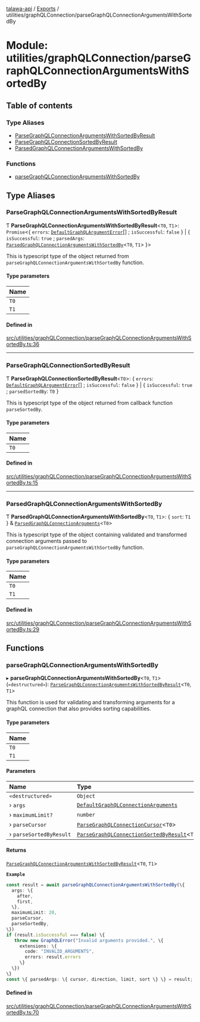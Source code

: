 [talawa-api](../README.md) / [Exports](../modules.md) / utilities/graphQLConnection/parseGraphQLConnectionArgumentsWithSortedBy

# Module: utilities/graphQLConnection/parseGraphQLConnectionArgumentsWithSortedBy

## Table of contents

### Type Aliases

- [ParseGraphQLConnectionArgumentsWithSortedByResult](utilities_graphQLConnection_parseGraphQLConnectionArgumentsWithSortedBy.md#parsegraphqlconnectionargumentswithsortedbyresult)
- [ParseGraphQLConnectionSortedByResult](utilities_graphQLConnection_parseGraphQLConnectionArgumentsWithSortedBy.md#parsegraphqlconnectionsortedbyresult)
- [ParsedGraphQLConnectionArgumentsWithSortedBy](utilities_graphQLConnection_parseGraphQLConnectionArgumentsWithSortedBy.md#parsedgraphqlconnectionargumentswithsortedby)

### Functions

- [parseGraphQLConnectionArgumentsWithSortedBy](utilities_graphQLConnection_parseGraphQLConnectionArgumentsWithSortedBy.md#parsegraphqlconnectionargumentswithsortedby)

## Type Aliases

### ParseGraphQLConnectionArgumentsWithSortedByResult

Ƭ **ParseGraphQLConnectionArgumentsWithSortedByResult**\<`T0`, `T1`\>: `Promise`\<\{ `errors`: [`DefaultGraphQLArgumentError`](utilities_graphQLConnection.md#defaultgraphqlargumenterror)[] ; `isSuccessful`: ``false``  \} \| \{ `isSuccessful`: ``true`` ; `parsedArgs`: [`ParsedGraphQLConnectionArgumentsWithSortedBy`](utilities_graphQLConnection_parseGraphQLConnectionArgumentsWithSortedBy.md#parsedgraphqlconnectionargumentswithsortedby)\<`T0`, `T1`\>  \}\>

This is typescript type of the object returned from `parseGraphQLConnectionArgumentsWithSortedBy` function.

#### Type parameters

| Name |
| :------ |
| `T0` |
| `T1` |

#### Defined in

[src/utilities/graphQLConnection/parseGraphQLConnectionArgumentsWithSortedBy.ts:36](https://github.com/PalisadoesFoundation/talawa-api/blob/e919df4/src/utilities/graphQLConnection/parseGraphQLConnectionArgumentsWithSortedBy.ts#L36)

___

### ParseGraphQLConnectionSortedByResult

Ƭ **ParseGraphQLConnectionSortedByResult**\<`T0`\>: \{ `errors`: [`DefaultGraphQLArgumentError`](utilities_graphQLConnection.md#defaultgraphqlargumenterror)[] ; `isSuccessful`: ``false``  \} \| \{ `isSuccessful`: ``true`` ; `parsedSortedBy`: `T0`  \}

This is typescript type of the object returned from callback function `parseSortedBy`.

#### Type parameters

| Name |
| :------ |
| `T0` |

#### Defined in

[src/utilities/graphQLConnection/parseGraphQLConnectionArgumentsWithSortedBy.ts:15](https://github.com/PalisadoesFoundation/talawa-api/blob/e919df4/src/utilities/graphQLConnection/parseGraphQLConnectionArgumentsWithSortedBy.ts#L15)

___

### ParsedGraphQLConnectionArgumentsWithSortedBy

Ƭ **ParsedGraphQLConnectionArgumentsWithSortedBy**\<`T0`, `T1`\>: \{ `sort`: `T1`  \} & [`ParsedGraphQLConnectionArguments`](utilities_graphQLConnection_parseGraphQLConnectionArguments.md#parsedgraphqlconnectionarguments)\<`T0`\>

This is typescript type of the object containing validated and transformed connection
arguments passed to `parseGraphQLConnectionArgumentsWithSortedBy` function.

#### Type parameters

| Name |
| :------ |
| `T0` |
| `T1` |

#### Defined in

[src/utilities/graphQLConnection/parseGraphQLConnectionArgumentsWithSortedBy.ts:29](https://github.com/PalisadoesFoundation/talawa-api/blob/e919df4/src/utilities/graphQLConnection/parseGraphQLConnectionArgumentsWithSortedBy.ts#L29)

## Functions

### parseGraphQLConnectionArgumentsWithSortedBy

▸ **parseGraphQLConnectionArgumentsWithSortedBy**\<`T0`, `T1`\>(`«destructured»`): [`ParseGraphQLConnectionArgumentsWithSortedByResult`](utilities_graphQLConnection_parseGraphQLConnectionArgumentsWithSortedBy.md#parsegraphqlconnectionargumentswithsortedbyresult)\<`T0`, `T1`\>

This function is used for validating and transforming arguments for a graphQL connection that
also provides sorting capabilities.

#### Type parameters

| Name |
| :------ |
| `T0` |
| `T1` |

#### Parameters

| Name | Type | Default value |
| :------ | :------ | :------ |
| `«destructured»` | `Object` | `undefined` |
| › `args` | [`DefaultGraphQLConnectionArguments`](utilities_graphQLConnection.md#defaultgraphqlconnectionarguments) | `undefined` |
| › `maximumLimit?` | `number` | `MAXIMUM_FETCH_LIMIT` |
| › `parseCursor` | [`ParseGraphQLConnectionCursor`](utilities_graphQLConnection_parseGraphQLConnectionArguments.md#parsegraphqlconnectioncursor)\<`T0`\> | `undefined` |
| › `parseSortedByResult` | [`ParseGraphQLConnectionSortedByResult`](utilities_graphQLConnection_parseGraphQLConnectionArgumentsWithSortedBy.md#parsegraphqlconnectionsortedbyresult)\<`T1`\> | `undefined` |

#### Returns

[`ParseGraphQLConnectionArgumentsWithSortedByResult`](utilities_graphQLConnection_parseGraphQLConnectionArgumentsWithSortedBy.md#parsegraphqlconnectionargumentswithsortedbyresult)\<`T0`, `T1`\>

**`Example`**

```ts
const result = await parseGraphQLConnectionArgumentsWithSortedBy(\{
  args: \{
    after,
    first,
  \},
  maximumLimit: 20,
  parseCursor,
  parseSortedBy,
\})
if (result.isSuccessful === false) \{
   throw new GraphQLError("Invalid arguments provided.", \{
     extensions: \{
       code: "INVALID_ARGUMENTS",
       errors: result.errors
     \}
  \})
\}
const \{ parsedArgs: \{ cursor, direction, limit, sort \} \} = result;
```

#### Defined in

[src/utilities/graphQLConnection/parseGraphQLConnectionArgumentsWithSortedBy.ts:70](https://github.com/PalisadoesFoundation/talawa-api/blob/e919df4/src/utilities/graphQLConnection/parseGraphQLConnectionArgumentsWithSortedBy.ts#L70)
